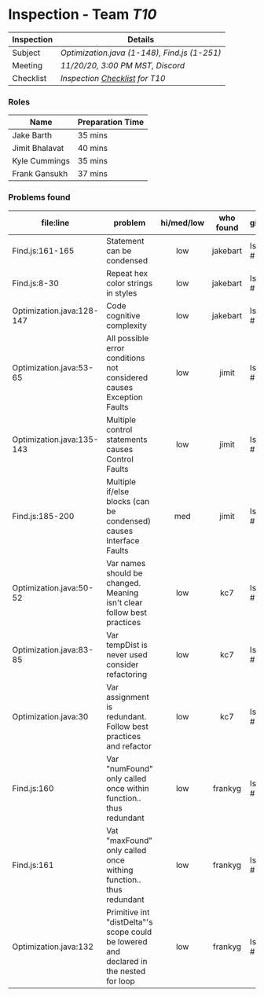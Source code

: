 # Inspection - Team *T10* 
 
| Inspection | Details |
| ----- | ----- |
| Subject | *Optimization.java (1-148), Find.js (1-251)* |
| Meeting | *11/20/20, 3:00 PM MST, Discord* |
| Checklist | *Inspection [Checklist](https://github.com/csucs314f20/t10/blob/master/reports/checklist.md) for T10* |

### Roles

| Name | Preparation Time |
| ---- | ---- |
| Jake Barth | 35 mins |
| Jimit Bhalavat | 40 mins |
| Kyle Cummings | 35 mins |
| Frank Gansukh | 37 mins |

### Problems found

| file:line | problem | hi/med/low | who found | github#  |
| --- | --- | :---: | :---: | --- |
| Find.js:161-165 | Statement can be condensed | low | jakebart | Issue #1033 |
| Find.js:8-30 | Repeat hex color strings in styles | low | jakebart | Issue #1036 |
| Optimization.java:128-147 | Code cognitive complexity | low | jakebart | Issue #1037 |
| Optimization.java:53-65 | All possible error conditions not considered causes Exception Faults | low | jimit | Issue #1032 |
| Optimization.java:135-143 | Multiple control statements causes Control Faults | low | jimit | Issue #1034 |
| Find.js:185-200 | Multiple if/else blocks (can be condensed) causes Interface Faults | med | jimit | Issue #1035 |
| Optimization.java:50-52 | Var names should be changed. Meaning isn't clear follow best practices | low | kc7 | Issue #1042 |
| Optimization.java:83-85 | Var tempDist is never used consider refactoring | low | kc7 | Issue #1043 |
| Optimization.java:30 | Var assignment is redundant. Follow best practices and refactor | low | kc7 |  Issue #1044 |
| Find.js:160 | Var "numFound" only called once within function.. thus redundant | low | frankyg | Issue #1047 |
| Find.js:161 | Vat "maxFound" only called once withing function.. thus redundant | low | frankyg | Issue #1048 |
| Optimization.java:132 | Primitive int "distDelta"'s scope could be lowered and declared in the nested for loop | low | frankyg | Issue #1049 |
